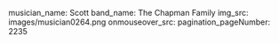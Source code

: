 musician_name: Scott
band_name: The Chapman Family
img_src: images/musician0264.png
onmouseover_src: 
pagination_pageNumber: 2235